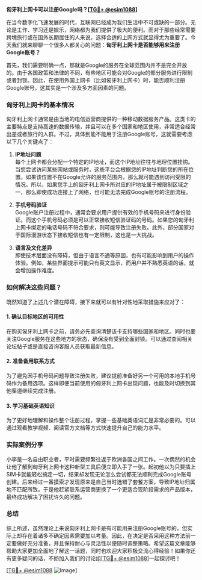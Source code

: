 **匈牙利上网卡可以注册Google吗？[[TG💪+ @esim1088](https://t.me/s/esim1088)]**

在当今数字化飞速发展的时代，互联网已经成为我们生活中不可或缺的一部分。无论是工作、学习还是娱乐，网络都为我们提供了极大的便利。而对于那些经常需要跨境旅行或在国外长期居住的人来说，选择合适的上网方式就显得尤为重要了。今天我们就来聊聊一个很多人都关心的问题：**匈牙利上网卡是否能够用来注册Google账号？**

首先，我们需要明确一点，那就是Google的服务在全球范围内并不是完全开放的。由于各国政策和法律的不同，有些地区可能会对Google的部分服务进行限制或者封锁。因此，在使用外国上网卡（比如匈牙利上网卡）时，能否顺利注册Google账号，这其实是一个涉及多方面因素的问题。

### 匈牙利上网卡的基本情况

匈牙利上网卡通常是由当地的电信运营商提供的一种移动数据服务产品。这类卡的主要特点是支持高速的数据传输，并且可以在多个国家和地区使用，非常适合经常出差或者旅行的人群。不过，具体到能不能用于注册Google账号，这就需要考虑以下几个关键点了：

1. **IP地址问题**  
   每个上网卡都会分配一个特定的IP地址，而这个IP地址往往与地理位置挂钩。当您尝试访问某些网站或服务时，这些平台会根据您的IP地址判断您的所在位置。如果该位置不在Google允许的服务范围内，那么就可能遇到访问受限的情况。所以，如果您手上的匈牙利上网卡所对应的IP地址属于被限制区域之一，那么即使成功连接上了网络，也可能无法完成Google账号的注册流程。

2. **手机号码验证**  
   Google账户注册过程中，通常会要求用户提供有效的手机号码来进行身份验证。而这个手机号码必须是可以正常接收短信验证码的号码。如果您的匈牙利上网卡绑定的电话号码不符合要求，则可能导致注册失败。此外，部分国家对于国际漫游状态下接收短信也有一定限制，这也是一大挑战。

3. **语言及文化差异**  
   即使技术层面没有障碍，但由于语言不通等原因，也有可能影响到用户的操作体验。例如，某些界面提示可能只有英文显示，而用户并不熟悉英语的话，就会增加操作难度。

### 如何解决这些问题？

既然知道了上述几个潜在障碍，接下来就可以有针对性地采取措施来应对了：

#### 1. 确认目标地区的可用性
在购买匈牙利上网卡之前，请务必先查询清楚该卡支持哪些国家和地区。同时也要关注Google服务在这些地方的状态，确保没有受到全面封锁。可以通过查阅相关论坛帖子或是直接咨询客服人员获取最新信息。

#### 2. 准备备用联系方式
为了避免因手机号码问题导致注册失败，建议提前准备好另一个可用的本地手机号码作为备用选项。这样即便当前使用的匈牙利上网卡出现问题，也能及时切换到其他渠道继续完成注册。

#### 3. 学习基础英语知识
为了更好地理解和操作整个注册过程，掌握一些基础英语词汇是非常必要的。可以通过观看教学视频、阅读官方文档等方式快速提升自己的能力水平。

### 实际案例分享

小李是一名自由职业者，平时需要频繁往返于欧洲各国之间工作。一次偶然的机会让他了解到匈牙利上网卡这种新型工具后便立即入手了一张。起初他以为只要插上SIM卡就能轻松搞定一切，结果却发现无论怎么尝试都无法顺利完成Google账号创建。后来经过一番摸索才发现原来是自己当时选错了套餐方案，导致IP地址归属地不匹配所致。于是他赶紧联系运营商更换了一个更适合现阶段需求的产品版本，最终成功解决了困扰许久的问题。

### 总结

综上所述，虽然理论上来说匈牙利上网卡是有可能用来注册Google账号的，但实际上却存在着诸多不确定因素需要加以考量。因此，在决定是否采用这种方法前一定要做好充分准备，并且保持耐心与灵活性以便随时调整策略。希望这篇文章能够帮助大家更加全面地了解这一话题，同时也欢迎大家积极交流心得经验！如果你还有更多疑问的话，不妨加入我们的讨论组[[TG💪+ @esim1088](https://t.me/s/esim1088)]一起探讨吧！

[[TG💪+ @esim1088](https://t.me/s/esim1088) ![Image](https://i.postimg.cc/4NQfJmqS/Snipaste-2025-05-13-00-14-12.png)]